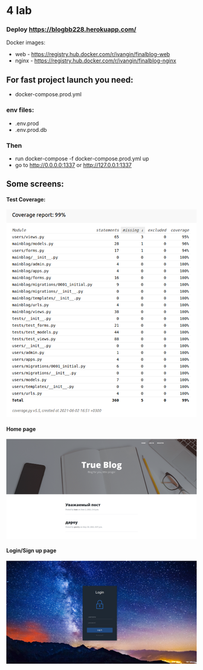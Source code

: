 # 4 lab
###  Deploy https://blogbb228.herokuapp.com/
Docker images: 
- web - https://registry.hub.docker.com/r/ivangin/finalblog-web
- nginx - https://registry.hub.docker.com/r/ivangin/finalblog-nginx


## For fast project launch you need:
- docker-compose.prod.yml
### env files:
- .env.prod
- .env.prod.db
### Then
- run docker-compose -f docker-compose.prod.yml up 
- go to http://0.0.0.0:1337 or http://127.0.0.1:1337

## Some screens:

#### Test Coverage:
![coverage](https://github.com/IvanSir/ISP_4Sem/blob/master/lab34/gitpic/coveragepic.png)

#### Home page
![homepage](https://github.com/IvanSir/ISP_4Sem/blob/master/lab34/gitpic/homepage.png)


#### Login/Sign up page
![loginpage](https://github.com/IvanSir/ISP_4Sem/blob/master/lab34/gitpic/login.png)

